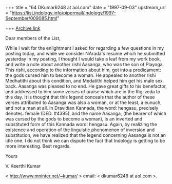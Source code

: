 +++
title = "64 DKumar6248 at aol.com"
date = "1997-09-03"
upstream_url = "https://list.indology.info/pipermail/indology/1997-September/009085.html"

+++
[Archive link](https://list.indology.info/pipermail/indology/1997-September/009085.html)

Dear members of the List,

While I wait for the enlightment I asked for regarding a few questions in my
posting today, and while we consider NArada's resume which he submitted
yesterday in my posting, I thought I would take a leaf from my work book, and
write a note about another rishi Aasanga, who was the son of Playoga. This
rishi, according to the information about him, got into a predicament: the
gods cursed him to become a woman. He appealed to another rishi Medhatithi
about this condition, and Medatithi helped him get his male sex back. Aasanga
was pleased to no end. He gave great gifts to his benefactor, and addressed
to him some verses of praise which are in the Rig-veda to this day. It is
thought that this legend conceals that the author of these verses attributed
to Aasanga was also a woman, or at the least, a eunuch, and not a man at all.
In Dravidian Kannada, the word: hengasu, precisely denotes: female (DED.
#4395), and the name Aasanga, (the bearer of which was cursed by the gods to
become a woman), is an inverted and substituted form of this Kannada word:
hengasu. Again, by realizing the existence and operation of the linguistic
phenomenon of inversion and substitution, we have realized that the legend
concerning Aasanga is not an idle one. I do not think we can dispute the fact
that Indology is getting to be more interesting. Best regards.

Yours

V. Keerthi Kumar

<  http://www.mninter.net/~kumar/  >
email:  <  dkumar6248 at aol.com  >.      




